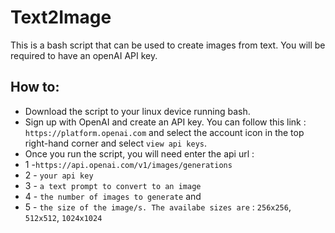 # Text2Image
This is a bash script that can be used to create images from text. You will be required to have an openAI API key.

## How to:
- Download the script to your linux device running bash.
- Sign up with OpenAI and create an API key. You can follow this link : `https://platform.openai.com` and select the account icon in the top right-hand corner and select `view api keys`.
- Once you run the script, you will need enter the api url : 
- 1 -`https://api.openai.com/v1/images/generations`
- 2 - `your api key`
- 3 - `a text prompt to convert to an image` 
- 4 - `the number of images to generate` and 
- 5 - `the size of the image/s. The availabe sizes are` : `256x256`, `512x512`, `1024x1024`


